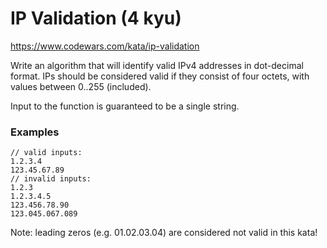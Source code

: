 # IP Validation (4 kyu)

https://www.codewars.com/kata/ip-validation

Write an algorithm that will identify valid IPv4 addresses in dot-decimal format. IPs should be considered valid if they consist of four octets, with values between 0..255 (included).

Input to the function is guaranteed to be a single string.

### Examples

```
// valid inputs:
1.2.3.4
123.45.67.89
// invalid inputs:
1.2.3
1.2.3.4.5
123.456.78.90
123.045.067.089
```

Note: leading zeros (e.g. 01.02.03.04) are considered not valid in this kata!
